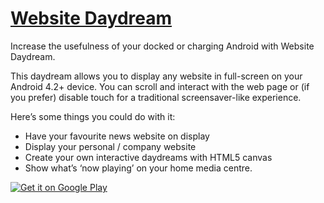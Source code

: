 [Website Daydream](https://play.google.com/store/apps/details?id=uk.co.liamnewmarch.daydream)
================

Increase the usefulness of your docked or charging Android with Website Daydream.

This daydream allows you to display any website in full-screen on your Android 4.2+ device. You can scroll and interact with the web page or (if you prefer) disable touch for a traditional screensaver-like experience.

Here’s some things you could do with it:

- Have your favourite news website on display
- Display your personal / company website
- Create your own interactive daydreams with HTML5 canvas
- Show what’s ‘now playing’ on your home media centre.

[![Get it on Google Play](https://developer.android.com/images/brand/en_generic_rgb_wo_45.png)](https://play.google.com/store/apps/details?id=uk.co.liamnewmarch.daydream)
